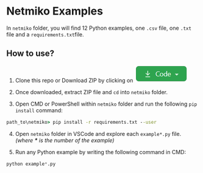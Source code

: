 # Netmiko Examples

In `netmiko` folder, you will find 12 Python examples, one `.csv` file, one `.txt` file and a `requirements.txt`file.

## How to use?

1. Clone this repo or Download ZIP by clicking on ![Code](assets/code-button.png)

2. Once downloaded, extract ZIP file and `cd` into `netmiko` folder.

3. Open CMD or PowerShell within `netmiko` folder and run the following `pip install` command:

```cmd
path_to\netmiko> pip install -r requirements.txt --user
```

4. Open `netmiko` folder in VSCode and explore each `example*.py` file. _(where **\*** is the number of the example)_

5. Run any Python example by writing the following command in CMD:

```python
python example*.py
```
